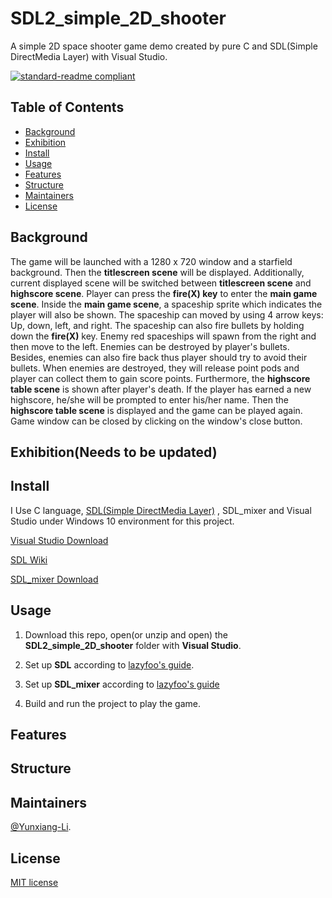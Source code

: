 # SDL2_simple_2D_shooter

A simple 2D space shooter game demo created by pure C and SDL(Simple DirectMedia Layer) with Visual Studio.

[![standard-readme compliant](https://img.shields.io/badge/readme%20style-standard-brightgreen.svg?style=flat-square)](https://github.com/RichardLitt/standard-readme)

## Table of Contents

- [Background](#Background)
- [Exhibition](#Exhibition)
- [Install](#install)
- [Usage](#Usage)
- [Features](#Features)
- [Structure](#Structure)
- [Maintainers](#Maintainers)
- [License](#license)

## Background

The game will be launched with a 1280 x 720 window and a starfield background. Then the **titlescreen scene** will be displayed. Additionally, current displayed scene will be switched between **titlescreen scene** and **highscore scene**. Player can press the **fire(X) key** to enter the **main game scene**.
Inside the **main game scene**, a spaceship sprite which indicates the player will also be shown. The spaceship can moved by using 4 arrow keys: Up, down, left, and right. The spaceship can also fire bullets by holding down the **fire(X)** key.
Enemy red spaceships will spawn from the right and then move to the left. Enemies can be destroyed by player's bullets. Besides, enemies can also fire back thus player should try to avoid their bullets. When enemies are destroyed, they will release point pods and player can collect them to gain score points.
Furthermore, the **highscore table scene** is shown after player's death. If the player has earned a new highscore, he/she will be prompted to enter his/her name. Then the **highscore table scene** is displayed and the game can be played again. Game window can be closed by clicking on the window's close button.

## Exhibition(Needs to be updated)

## Install

I Use C language, [SDL(Simple DirectMedia Layer)](https://www.libsdl.org/) , SDL_mixer and Visual Studio under Windows 10 environment for this project.

[Visual Studio Download](https://visualstudio.microsoft.com/vs/)<br>

[SDL Wiki](http://wiki.libsdl.org/FrontPage)

[SDL_mixer Download](https://github.com/libsdl-org/SDL_mixer)

## Usage

1. Download this repo, open(or unzip and open) the **SDL2_simple_2D_shooter** folder with **Visual Studio**.

2. Set up **SDL** according to [lazyfoo's guide](https://lazyfoo.net/tutorials/SDL/01_hello_SDL/windows/index.php).

3. Set up **SDL_mixer** according to [lazyfoo's guide](https://lazyfoo.net/SDL_tutorials/lesson11/index.php)

4. Build and run the project to play the game.

## Features

## Structure

## Maintainers

[@Yunxiang-Li](https://github.com/Yunxiang-Li).

## License

[MIT license](https://github.com/Yunxiang-Li/SDL2_simple_2D_shooter/blob/main/LICENSE)
